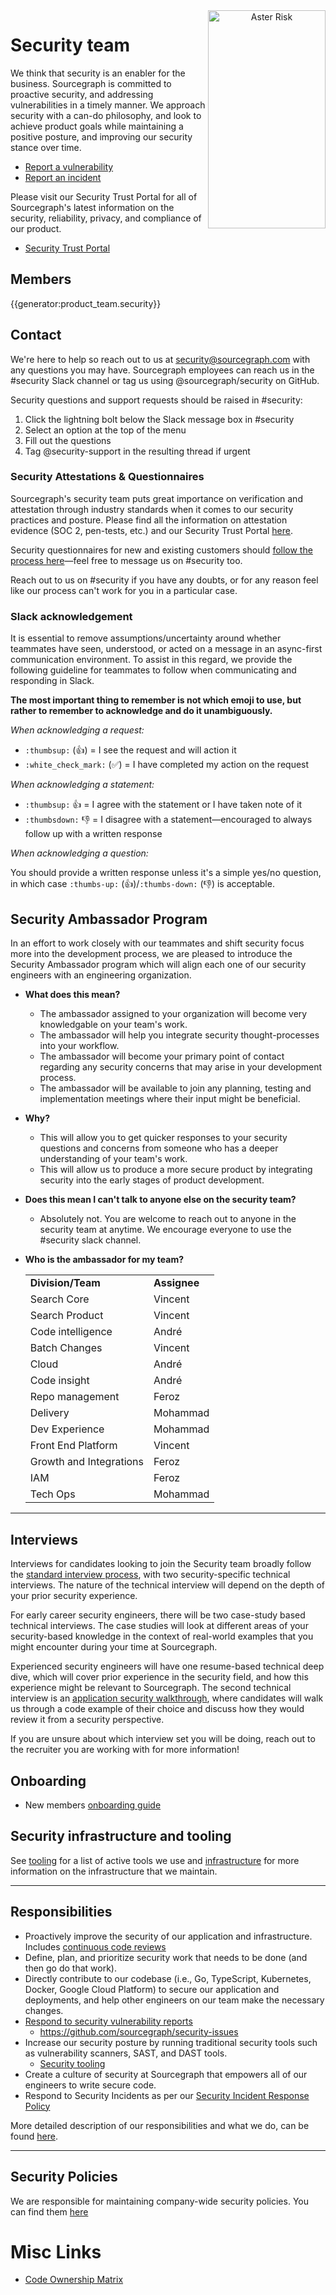 <div style="text-align: center; margin-bottom: 1rem">
  <img src="https://storage.googleapis.com/sourcegraph-assets/Security-AsterRisk-Logo-transparent.png" width="188" height="349" align=right alt="Aster Risk">
</div>

# Security team

We think that security is an enabler for the business. Sourcegraph is committed to proactive security, and addressing vulnerabilities in a timely manner. We approach security with a can-do philosophy, and look to achieve product goals while maintaining a positive posture, and improving our security stance over time.

- [Report a vulnerability](reporting-vulnerabilities.md)
- [Report an incident](./security-incident-response.md#reporting)

Please visit our Security Trust Portal for all of Sourcegraph's latest information on the security, reliability, privacy, and compliance of our product.

- [Security Trust Portal](https://security.sourcegraph.com)

## Members

{{generator:product_team.security}}

## Contact

We're here to help so reach out to us at [security@sourcegraph.com](mailto:security@sourcegraph.com) with any questions you may have. Sourcegraph employees can reach us in the #security Slack channel or tag us using @sourcegraph/security on GitHub.

Security questions and support requests should be raised in #security:

1. Click the lightning bolt below the Slack message box in #security
2. Select an option at the top of the menu
3. Fill out the questions
4. Tag @security-support in the resulting thread if urgent

### Security Attestations & Questionnaires

Sourcegraph's security team puts great importance on verification and attestation through industry standards when it comes to our security practices and posture. Please find all the information on attestation evidence (SOC 2, pen-tests, etc.) and our Security Trust Portal [here](./security-trust-center.md).

Security questionnaires for new and existing customers should [follow the process here](../sales/process/salessecurity.md)—feel free to message us on #security too.

Reach out to us on #security if you have any doubts, or for any reason feel like our process can't work for you in a particular case.

### Slack acknowledgement

It is essential to remove assumptions/uncertainty around whether teammates have seen, understood, or acted on a message in an async-first communication environment.
To assist in this regard, we provide the following guideline for teammates to follow when communicating and responding in Slack.

**The most important thing to remember is not which emoji to use, but rather to remember to acknowledge and do it unambiguously.**

_When acknowledging a request:_

- `:thumbsup:` (👍) = I see the request and will action it
- `:white_check_mark:` (✅) = I have completed my action on the request

_When acknowledging a statement:_

- `:thumbsup:` 👍 = I agree with the statement or I have taken note of it
- `:thumbsdown:` 👎 = I disagree with a statement—encouraged to always follow up with a written response

_When acknowledging a question:_

You should provide a written response unless it's a simple yes/no question, in which case `:thumbs-up:` (👍)/`:thumbs-down:` (👎) is acceptable.

## Security Ambassador Program

In an effort to work closely with our teammates and shift security focus more into the development process, we are pleased to introduce the Security Ambassador program which will align each one of our security engineers with an engineering organization.

- **What does this mean?**

  - The ambassador assigned to your organization will become very knowledgable on your team's work.
  - The ambassador will help you integrate security thought-processes into your workflow.
  - The ambassador will become your primary point of contact regarding any security concerns that may arise in your development process.
  - The ambassador will be available to join any planning, testing and implementation meetings where their input might be beneficial.

- **Why?**

  - This will allow you to get quicker responses to your security questions and concerns from someone who has a deeper understanding of your team's work.
  - This will allow us to produce a more secure product by integrating security into the early stages of product development.

- **Does this mean I can't talk to anyone else on the security team?**

  - Absolutely not. You are welcome to reach out to anyone in the security team at anytime. We encourage everyone to use the #security slack channel.

- **Who is the ambassador for my team?**
  <table>
  <tr>
   <td><strong>Division/Team</strong>
   </td>
   <td><strong>Assignee</strong>
   </td>
  </tr>
  <tr>
   <td>Search Core
   </td>
   <td>Vincent
   </td>
  </tr>
  <tr>
   <td>Search Product
   </td>
   <td>Vincent
   </td>
  </tr>
  <tr>
   <td>Code intelligence
   </td>
   <td>André
   </td>
  </tr>
  <tr>
   <td>Batch Changes
   </td>
   <td>Vincent
   </td>
  </tr>
  <tr>
   <td>Cloud
   </td>
   <td>André
   </td>
  </tr>
  <tr>
   <td>Code insight
   </td>
   <td>André
   </td>
  </tr>
  <tr>
   <td>Repo management
   </td>
   <td>Feroz
   </td>
  </tr>
  <tr>
   <td>Delivery
   </td>
   <td>Mohammad
   </td>
  </tr>
  <tr>
   <td>Dev Experience
   </td>
   <td>Mohammad
   </td>
  </tr>
  <tr>
   <td>Front End Platform
   </td>
   <td>Vincent
   </td>
  </tr>
  <tr>
   <td>Growth and Integrations
   </td>
   <td>Feroz
   </td>
  </tr>
  <tr>
   <td>IAM
   </td>
   <td>Feroz
   </td>
  </tr>
   <td>Tech Ops
   </td>
   <td>Mohammad
   </td>
  </tr>
  <tr>
  </table>

---

## Interviews

Interviews for candidates looking to join the Security team broadly follow the
[standard interview process][interview-process], with two security-specific
technical interviews. The nature of the technical interview will depend on the
depth of your prior security experience.

For early career security engineers, there will be two case-study based technical
interviews. The case studies will look at different areas of your security-based
knowledge in the context of real-world examples that you might encounter during
your time at Sourcegraph.

Experienced security engineers will have one resume-based technical deep dive,
which will cover prior experience in the security field, and how this experience
might be relevant to Sourcegraph. The second technical interview is an
[application security walkthrough](./appsec-walkthrough.md), where candidates will
walk us through a code example of their choice and discuss how they would review
it from a security perspective.

If you are unsure about which interview set you will be doing, reach out to the
recruiter you are working with for more information!

## Onboarding

- New members [onboarding guide](./security-onboarding.md)

## Security infrastructure and tooling

See [tooling](./tooling/index.md) for a list of active tools we use and
[infrastructure](./infrastructure/index.md) for more information on the infrastructure
that we maintain.

---

## Responsibilities

- Proactively improve the security of our application and infrastructure. Includes [continuous code reviews](./continuous-code-review-process.md)
- Define, plan, and prioritize security work that needs to be done (and then go do that work).
- Directly contribute to our codebase (i.e., Go, TypeScript, Kubernetes, Docker, Google Cloud Platform) to secure our application and deployments, and help other engineers on our team make the necessary changes.
- [Respond to security vulnerability reports](#how-we-respond-to-security-vulnerability-reports)
  - https://github.com/sourcegraph/security-issues
- Increase our security posture by running traditional security tools such as vulnerability scanners, SAST, and DAST tools.
  - [Security tooling](./tooling/index.md)
- Create a culture of security at Sourcegraph that empowers all of our engineers to write secure code.
- Respond to Security Incidents as per our [Security Incident Response Policy](./security-incident-response.md)

More detailed description of our responsibilities and what we do, can be found [here](what-we-do.md).

---

## Security Policies

We are responsible for maintaining company-wide security policies. You can find them [here](../../company-info-and-process/policies)

# Misc Links

- [Code Ownership Matrix](../engineering/dev/process/engineering_ownership.md)

[interview-process]: ../people-talent/talent/process/engineering_interview_process_candidates.md#standard-interview-process
